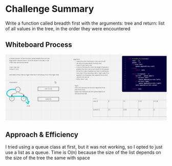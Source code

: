 # Challenge Summary
Write a function called breadth first with the arguments: tree and return: list of all values in the tree, in the order they were encountered

## Whiteboard Process
![whiteboard](./Code17.png)

## Approach & Efficiency
I tried using a queue class at first, but it was not working, so I opted to just use a list as a queue. Time is O(n) because the size of the list depends on the size of the tree the same with space
